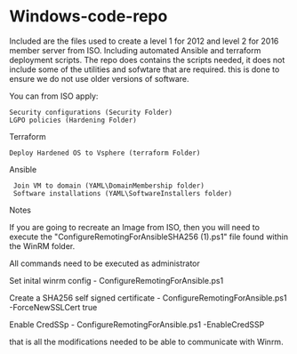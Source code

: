 # Windows-code-repo
Included are the files used to create a level 1 for 2012 and level 2 for 2016 member server from ISO. Including automated Ansible and terraform deployment scripts. The repo does contains the scripts needed, it does not include some of the utilities and sofwtare that are required. this is done to ensure we do not use older versions of software.

 You can from ISO apply: 
 
    Security configurations (Security Folder)
    LGPO policies (Hardening Folder)
    
 Terraform 
 
    Deploy Hardened OS to Vsphere (terraform Folder)
 
 Ansible 
 
     Join VM to domain (YAML\DomainMembership folder)
     Software installations (YAML\SoftwareInstallers folder)

Notes

If you are going to recreate an Image from ISO, then you will need to execute the "ConfigureRemotingForAnsibleSHA256 (1).ps1" file found within the WinRM folder.

All commands need to be executed as administrator 

Set inital winrm config - ConfigureRemotingForAnsible.ps1

Create a SHA256 self signed certificate - ConfigureRemotingForAnsible.ps1 -ForceNewSSLCert true

Enable CredSSp - ConfigureRemotingForAnsible.ps1 -EnableCredSSP    

that is all the modifications needed to be able to communicate with Winrm.
